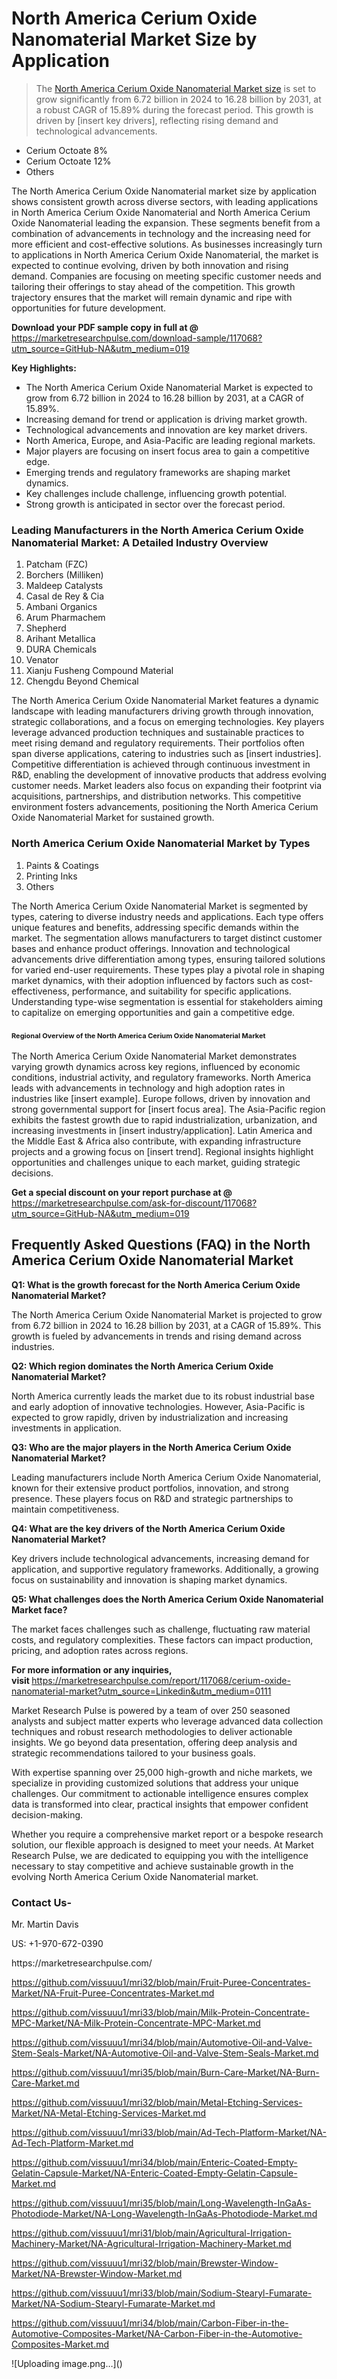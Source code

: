 <h1>North America Cerium Oxide Nanomaterial Market&nbsp;Size by Application</h1><blockquote><p>The <a href="https://marketresearchpulse.com/download-sample/117068?utm_source=GitHub-NA&amp;utm_medium=019">North America Cerium Oxide Nanomaterial Market size</a> is set to grow significantly from 6.72 billion in 2024 to 16.28 billion by 2031, at a robust CAGR of 15.89% during the forecast period. This growth is driven by [insert key drivers], reflecting rising demand and technological advancements.</p></blockquote><ul><li>Cerium Octoate 8%<li> Cerium Octoate 12%<li> Others</li></ul><p>The North America Cerium Oxide Nanomaterial market size by application shows consistent growth across diverse sectors, with leading applications in North America Cerium Oxide Nanomaterial and North America Cerium Oxide Nanomaterial leading the expansion. These segments benefit from a combination of advancements in technology and the increasing need for more efficient and cost-effective solutions. As businesses increasingly turn to applications in North America Cerium Oxide Nanomaterial, the market is expected to continue evolving, driven by both innovation and rising demand. Companies are focusing on meeting specific customer needs and tailoring their offerings to stay ahead of the competition. This growth trajectory ensures that the market will remain dynamic and ripe with opportunities for future development.</p><p><strong>Download your PDF sample copy in full at @ </strong><a href="https://marketresearchpulse.com/download-sample/117068?utm_source=GitHub-NA&amp;utm_medium=019">https://marketresearchpulse.com/download-sample/117068?utm_source=GitHub-NA&amp;utm_medium=019</a></p><p><strong>Key Highlights: </strong></p><ul><li>The North America Cerium Oxide Nanomaterial Market is expected to grow from 6.72 billion in 2024 to 16.28 billion by 2031, at a CAGR of 15.89%.</li><li>Increasing demand for trend or application is driving market growth.</li><li>Technological advancements and innovation are key market drivers.</li><li>North America, Europe, and Asia-Pacific are leading regional markets.</li><li>Major players are focusing on insert focus area to gain a competitive edge.</li><li>Emerging trends and regulatory frameworks are shaping market dynamics.</li><li>Key challenges include challenge, influencing growth potential.</li><li>Strong growth is anticipated in sector over the forecast period.</li></ul><h3>Leading Manufacturers in the North America Cerium Oxide Nanomaterial Market: A Detailed Industry Overview</h3><ol><li>Patcham (FZC)</li><li>Borchers (Milliken)</li><li>Maldeep Catalysts</li><li>Casal de Rey & Cia</li><li>Ambani Organics</li><li>Arum Pharmachem</li><li>Shepherd</li><li>Arihant Metallica</li><li>DURA Chemicals</li><li>Venator</li><li>Xianju Fusheng Compound Material</li><li>Chengdu Beyond Chemical</li></ol><div class="flex max-w-full flex-col flex-grow"><div class="min-h-8 text-message flex w-full flex-col items-end gap-2 whitespace-normal break-words [.text-message+&amp;]:mt-5" dir="auto" data-message-author-role="assistant" data-message-id="fd8432e4-4910-450d-b182-61b7bfb0a01f" data-message-model-slug="gpt-4o"><div class="flex w-full flex-col gap-1 empty:hidden first:pt-[3px]"><div class="markdown prose w-full break-words dark:prose-invert light"><p>The North America Cerium Oxide Nanomaterial Market features a dynamic landscape with leading manufacturers driving growth through innovation, strategic collaborations, and a focus on emerging technologies. Key players leverage advanced production techniques and sustainable practices to meet rising demand and regulatory requirements. Their portfolios often span diverse applications, catering to industries such as [insert industries]. Competitive differentiation is achieved through continuous investment in R&amp;D, enabling the development of innovative products that address evolving customer needs. Market leaders also focus on expanding their footprint via acquisitions, partnerships, and distribution networks. This competitive environment fosters advancements, positioning the North America Cerium Oxide Nanomaterial Market for sustained growth.</p></div></div></div></div><h3>North America Cerium Oxide Nanomaterial Market by Types</h3><ol><li>Paints & Coatings<li> Printing Inks<li> Others</li></ol><div class="flex max-w-full flex-col flex-grow"><div class="min-h-8 text-message flex w-full flex-col items-end gap-2 whitespace-normal break-words [.text-message+&amp;]:mt-5" dir="auto" data-message-author-role="assistant" data-message-id="084470be-0bb7-4664-bddf-5156b4f41249" data-message-model-slug="gpt-4o-mini"><div class="flex w-full flex-col gap-1 empty:hidden first:pt-[3px]"><div class="markdown prose w-full break-words dark:prose-invert light"><p>The North America Cerium Oxide Nanomaterial Market is segmented by types, catering to diverse industry needs and applications. Each type offers unique features and benefits, addressing specific demands within the market. The segmentation allows manufacturers to target distinct customer bases and enhance product offerings. Innovation and technological advancements drive differentiation among types, ensuring tailored solutions for varied end-user requirements. These types play a pivotal role in shaping market dynamics, with their adoption influenced by factors such as cost-effectiveness, performance, and suitability for specific applications. Understanding type-wise segmentation is essential for stakeholders aiming to capitalize on emerging opportunities and gain a competitive edge.</p></div></div></div></div><h3><span style="font-size: 11px;">Regional Overview of the North America Cerium Oxide Nanomaterial Market</span></h3><div class="flex max-w-full flex-col flex-grow"><div class="min-h-8 text-message flex w-full flex-col items-end gap-2 whitespace-normal break-words [.text-message+&amp;]:mt-5" dir="auto" data-message-author-role="assistant" data-message-id="e9038762-ce64-4e30-91c9-9bd413514231" data-message-model-slug="gpt-4o-mini"><div class="flex w-full flex-col gap-1 empty:hidden first:pt-[3px]"><div class="markdown prose w-full break-words dark:prose-invert light"><p>The North America Cerium Oxide Nanomaterial Market demonstrates varying growth dynamics across key regions, influenced by economic conditions, industrial activity, and regulatory frameworks. North America leads with advancements in technology and high adoption rates in industries like [insert example]. Europe follows, driven by innovation and strong governmental support for [insert focus area]. The Asia-Pacific region exhibits the fastest growth due to rapid industrialization, urbanization, and increasing investments in [insert industry/application]. Latin America and the Middle East &amp; Africa also contribute, with expanding infrastructure projects and a growing focus on [insert trend]. Regional insights highlight opportunities and challenges unique to each market, guiding strategic decisions.</p></div></div></div></div><p><strong>Get a special discount on your report purchase at @ </strong><a href="https://marketresearchpulse.com/ask-for-discount/117068?utm_source=GitHub-NA&amp;utm_medium=019">https://marketresearchpulse.com/ask-for-discount/117068?utm_source=GitHub-NA&amp;utm_medium=019</a></p><h2>Frequently Asked Questions (FAQ) in the North America Cerium Oxide Nanomaterial Market</h2><p><strong>Q1: What is the growth forecast for the North America Cerium Oxide Nanomaterial Market?</strong></p><p>The North America Cerium Oxide Nanomaterial Market is projected to grow from 6.72 billion in 2024 to 16.28 billion by 2031, at a CAGR of 15.89%. This growth is fueled by advancements in trends and rising demand across industries.</p><p><strong>Q2: Which region dominates the North America Cerium Oxide Nanomaterial Market?</strong></p><p>North America currently leads the market due to its robust industrial base and early adoption of innovative technologies. However, Asia-Pacific is expected to grow rapidly, driven by industrialization and increasing investments in application.</p><p><strong>Q3: Who are the major players in the North America Cerium Oxide Nanomaterial Market?</strong></p><p>Leading manufacturers include North America Cerium Oxide Nanomaterial, known for their extensive product portfolios, innovation, and strong presence. These players focus on R&amp;D and strategic partnerships to maintain competitiveness.</p><p><strong>Q4: What are the key drivers of the North America Cerium Oxide Nanomaterial Market?</strong></p><p>Key drivers include technological advancements, increasing demand for application, and supportive regulatory frameworks. Additionally, a growing focus on sustainability and innovation is shaping market dynamics.</p><p><strong>Q5: What challenges does the North America Cerium Oxide Nanomaterial Market face?</strong></p><p>The market faces challenges such as challenge, fluctuating raw material costs, and regulatory complexities. These factors can impact production, pricing, and adoption rates across regions.</p><p><strong>For more information or any inquiries, visit&nbsp;</strong><a href="https://marketresearchpulse.com/report/117068/cerium-oxide-nanomaterial-market?utm_source=Linkedin&utm_medium=0111">https://marketresearchpulse.com/report/117068/cerium-oxide-nanomaterial-market?utm_source=Linkedin&utm_medium=0111</a></p><p>Market Research Pulse is powered by a team of over 250 seasoned analysts and subject matter experts who leverage advanced data collection techniques and robust research methodologies to deliver actionable insights. We go beyond data presentation, offering deep analysis and strategic recommendations tailored to your business goals.</p><p>With expertise spanning over 25,000 high-growth and niche markets, we specialize in providing customized solutions that address your unique challenges. Our commitment to actionable intelligence ensures complex data is transformed into clear, practical insights that empower confident decision-making.</p><p>Whether you require a comprehensive market report or a bespoke research solution, our flexible approach is designed to meet your needs. At Market Research Pulse, we are dedicated to equipping you with the intelligence necessary to stay competitive and achieve sustainable growth in the evolving North America Cerium Oxide Nanomaterial market.</p><h3><strong>Contact Us-</strong></h3><p>Mr. Martin Davis</p><p>US: +1-970-672-0390</p><p>https://marketresearchpulse.com/</p><p><a href="https://github.com/vissuuu1/mri32/blob/main/Fruit-Puree-Concentrates-Market/NA-Fruit-Puree-Concentrates-Market.md">https://github.com/vissuuu1/mri32/blob/main/Fruit-Puree-Concentrates-Market/NA-Fruit-Puree-Concentrates-Market.md</a></p><p><a href="https://github.com/vissuuu1/mri33/blob/main/Milk-Protein-Concentrate-MPC-Market/NA-Milk-Protein-Concentrate-MPC-Market.md">https://github.com/vissuuu1/mri33/blob/main/Milk-Protein-Concentrate-MPC-Market/NA-Milk-Protein-Concentrate-MPC-Market.md</a></p><p><a href="https://github.com/vissuuu1/mri34/blob/main/Automotive-Oil-and-Valve-Stem-Seals-Market/NA-Automotive-Oil-and-Valve-Stem-Seals-Market.md">https://github.com/vissuuu1/mri34/blob/main/Automotive-Oil-and-Valve-Stem-Seals-Market/NA-Automotive-Oil-and-Valve-Stem-Seals-Market.md</a></p><p><a href="https://github.com/vissuuu1/mri35/blob/main/Burn-Care-Market/NA-Burn-Care-Market.md">https://github.com/vissuuu1/mri35/blob/main/Burn-Care-Market/NA-Burn-Care-Market.md</a></p><p><a href="https://github.com/vissuuu1/mri32/blob/main/Metal-Etching-Services-Market/NA-Metal-Etching-Services-Market.md">https://github.com/vissuuu1/mri32/blob/main/Metal-Etching-Services-Market/NA-Metal-Etching-Services-Market.md</a></p><p><a href="https://github.com/vissuuu1/mri33/blob/main/Ad-Tech-Platform-Market/NA-Ad-Tech-Platform-Market.md">https://github.com/vissuuu1/mri33/blob/main/Ad-Tech-Platform-Market/NA-Ad-Tech-Platform-Market.md</a></p><p><a href="https://github.com/vissuuu1/mri34/blob/main/Enteric-Coated-Empty-Gelatin-Capsule-Market/NA-Enteric-Coated-Empty-Gelatin-Capsule-Market.md">https://github.com/vissuuu1/mri34/blob/main/Enteric-Coated-Empty-Gelatin-Capsule-Market/NA-Enteric-Coated-Empty-Gelatin-Capsule-Market.md</a></p><p><a href="https://github.com/vissuuu1/mri35/blob/main/Long-Wavelength-InGaAs-Photodiode-Market/NA-Long-Wavelength-InGaAs-Photodiode-Market.md">https://github.com/vissuuu1/mri35/blob/main/Long-Wavelength-InGaAs-Photodiode-Market/NA-Long-Wavelength-InGaAs-Photodiode-Market.md</a></p><p><a href="https://github.com/vissuuu1/mri31/blob/main/Agricultural-Irrigation-Machinery-Market/NA-Agricultural-Irrigation-Machinery-Market.md">https://github.com/vissuuu1/mri31/blob/main/Agricultural-Irrigation-Machinery-Market/NA-Agricultural-Irrigation-Machinery-Market.md</a></p><p><a href="https://github.com/vissuuu1/mri32/blob/main/Brewster-Window-Market/NA-Brewster-Window-Market.md">https://github.com/vissuuu1/mri32/blob/main/Brewster-Window-Market/NA-Brewster-Window-Market.md</a></p><p><a href="https://github.com/vissuuu1/mri33/blob/main/Sodium-Stearyl-Fumarate-Market/NA-Sodium-Stearyl-Fumarate-Market.md">https://github.com/vissuuu1/mri33/blob/main/Sodium-Stearyl-Fumarate-Market/NA-Sodium-Stearyl-Fumarate-Market.md</a></p><p><a href="https://github.com/vissuuu1/mri34/blob/main/Carbon-Fiber-in-the-Automotive-Composites-Market/NA-Carbon-Fiber-in-the-Automotive-Composites-Market.md">https://github.com/vissuuu1/mri34/blob/main/Carbon-Fiber-in-the-Automotive-Composites-Market/NA-Carbon-Fiber-in-the-Automotive-Composites-Market.md</a></p>
![Uploading image.png…]()
